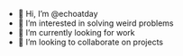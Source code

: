 - 👋 Hi, I’m @echoatday
- 👀 I’m interested in solving weird problems
- 🌱 I’m currently looking for work
- 💞️ I’m looking to collaborate on projects

<!---
echoatday/echoatday is a ✨ special ✨ repository because its `README.md` (this file) appears on your GitHub profile.
You can click the Preview link to take a look at your changes.
--->
